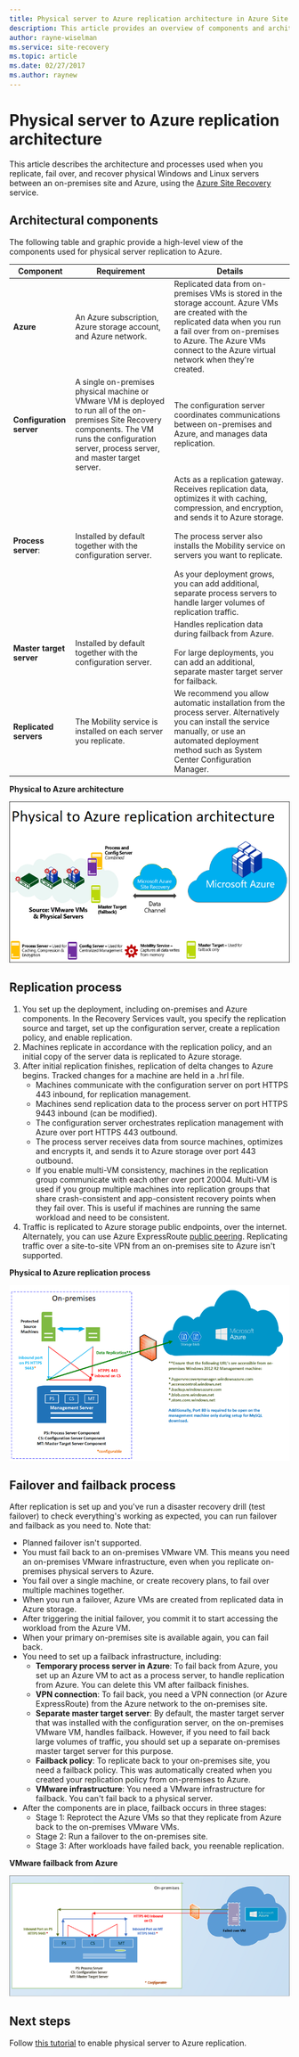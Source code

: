 ```yaml
---
title: Physical server to Azure replication architecture in Azure Site Recovery | Microsoft Docs
description: This article provides an overview of components and architecture used when replicating on-premises physical servers to Azure with the Azure Site Recovery service
author: rayne-wiselman
ms.service: site-recovery
ms.topic: article
ms.date: 02/27/2017
ms.author: raynew
---
```


# Physical server to Azure replication architecture

This article describes the architecture and processes used when you replicate, fail over, and recover physical Windows and Linux servers between an on-premises site and Azure, using the [Azure Site Recovery](site-recovery-overview.md) service.


## Architectural components

The following table and graphic provide a high-level view of the components used for physical server replication to Azure.  

**Component** | **Requirement** | **Details**
--- | --- | ---
**Azure** | An Azure subscription, Azure storage account, and Azure network. | Replicated data from on-premises VMs is stored in the storage account. Azure VMs are created with the replicated data when you run a fail over from on-premises to Azure. The Azure VMs connect to the Azure virtual network when they're created.
**Configuration server** | A single on-premises physical machine or VMware VM is deployed to run all of the on-premises Site Recovery components. The VM runs the configuration server, process server, and master target server. | The configuration server coordinates communications between on-premises and Azure, and manages data replication.
 **Process server**:  | Installed by default together with the configuration server. | Acts as a replication gateway. Receives replication data, optimizes it with caching, compression, and encryption, and sends it to Azure storage.<br/><br/> The process server also installs the Mobility service on servers you want to replicate.<br/><br/> As your deployment grows, you can add additional, separate process servers to handle larger volumes of replication traffic.
 **Master target server** | Installed by default together with the configuration server. | Handles replication data during failback from Azure.<br/><br/> For large deployments, you can add an additional, separate master target server for failback.
**Replicated servers** | The Mobility service is installed on each server you replicate. | We recommend you allow automatic installation from the process server. Alternatively you can install the service manually, or use an automated deployment method such as System Center Configuration Manager. 

**Physical to Azure architecture**

![Components](./media/physical-azure-architecture/arch-enhanced.png)

## Replication process

1. You set up the deployment, including on-premises and Azure components. In the Recovery Services vault, you specify the replication source and target, set up the configuration server, create a replication policy, and enable replication.
2. Machines replicate in accordance with the replication policy, and an initial copy of the server data is replicated to Azure storage.
3. After initial replication finishes, replication of delta changes to Azure begins. Tracked changes for a machine are held in a .hrl file.
    - Machines communicate with the configuration server on port HTTPS 443 inbound, for replication management.
    - Machines send replication data to the process server on port HTTPS 9443 inbound (can be modified).
    - The configuration server orchestrates replication management with Azure over port HTTPS 443 outbound.
    - The process server receives data from source machines, optimizes and encrypts it, and sends it to Azure storage over port 443 outbound.
    - If you enable multi-VM consistency, machines in the replication group communicate with each other over port 20004. Multi-VM is used if you group multiple machines into replication groups that share crash-consistent and app-consistent recovery points when they fail over. This is useful if machines are running the same workload and need to be consistent.
4. Traffic is replicated to Azure storage public endpoints, over the internet. Alternately, you can use Azure ExpressRoute [public peering](../expressroute/expressroute-circuit-peerings.md#azure-public-peering). Replicating traffic over a site-to-site VPN from an on-premises site to Azure isn't supported.


**Physical to Azure replication process**

![Replication process](./media/physical-azure-architecture/v2a-architecture-henry.png)

## Failover and failback process

After replication is set up and you've run a disaster recovery drill (test failover) to check everything's working as expected, you can run failover and failback as you need to. Note that:

- Planned failover isn't supported.
- You must fail back to an on-premises VMware VM. This means you need an on-premises VMware infrastructure, even when you replicate on-premises physical servers to Azure.
- You fail over a single machine, or create recovery plans, to fail over multiple machines together.
- When you run a failover, Azure VMs are created from replicated data in Azure storage.
- After triggering the initial failover, you commit it to start accessing the workload from the Azure VM.
- When your primary on-premises site is available again, you can fail back.
- You need to set up a failback infrastructure, including:
    - **Temporary process server in Azure**: To fail back from Azure, you set up an Azure VM to act as a process server, to handle replication from Azure. You can delete this VM after failback finishes.
    - **VPN connection**: To fail back, you need a VPN connection (or Azure ExpressRoute) from the Azure network to the on-premises site.
    - **Separate master target server**: By default, the master target server that was installed with the configuration server, on the on-premises VMware VM, handles failback. However, if you need to fail back large volumes of traffic, you should set up a separate on-premises master target server for this purpose.
    - **Failback policy**: To replicate back to your on-premises site, you need a failback policy. This was automatically created when you created your replication policy from on-premises to Azure.
    - **VMware infrastructure**: You need a VMware infrastructure for failback. You can't fail back to a physical server.
- After the components are in place, failback occurs in three stages:
    - Stage 1: Reprotect the Azure VMs so that they replicate from Azure back to the on-premises VMware VMs.
    - Stage 2: Run a failover to the on-premises site.
    - Stage 3: After workloads have failed back, you reenable replication.

**VMware failback from Azure**

![Failback](./media/physical-azure-architecture/enhanced-failback.png)


## Next steps

Follow [this tutorial](physical-azure-disaster-recovery.md) to enable physical server to Azure replication.
